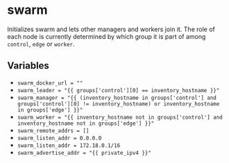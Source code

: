 # swarm

Initializes swarm and lets other managers and workers join it. The role of each
node is currently determined by which group it is part of among `control`, `edge`
or `worker`.

## Variables

* `swarm_docker_url = ""`
* `swarm_leader = "{{ groups['control'][0] == inventory_hostname }}"`
* `swarm_manager = "{{ (inventory_hostname in groups['control'] and groups['control'][0] != inventory_hostname) or inventory_hostname in groups['edge'] }}"`
* `swarm_worker = "{{ inventory_hostname not in groups['control'] and inventory_hostname not in groups['edge'] }}"`
* `swarm_remote_addrs = []`
* `swarm_listen_addr = 0.0.0.0`
* `swarm_listen_addr = 172.18.0.1/16`
* `swarm_advertise_addr = "{{ private_ipv4 }}"`
